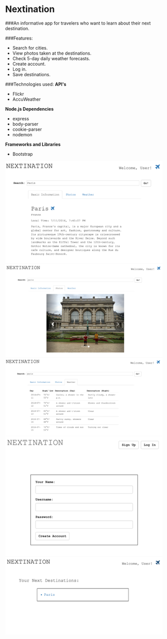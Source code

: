 # Nextination
###An informative app for travelers who want to learn about their next destination.

###Features:
* Search for cities.
* View photos taken at the destinations.
* Check 5-day daily weather forecasts.
* Create account.
* Log in.
* Save destinations. 

###Technologies used:
**API's**
* Flickr 
* AccuWeather

**Node.js Dependencies**
* express
* body-parser
* cookie-parser
* nodemon

**Frameworks and Libraries**
* Bootstrap

![Alt text](https://raw.githubusercontent.com/songhyunlee/Nextination/master/screenshots/readme.png "search")
![Alt text](https://raw.githubusercontent.com/songhyunlee/Nextination/master/screenshots/readme4.png "photos")
![Alt text](https://raw.githubusercontent.com/songhyunlee/Nextination/master/screenshots/readme5.png "weather")
![Alt text](https://raw.githubusercontent.com/songhyunlee/Nextination/master/screenshots/readme2.png "sign-up")
![Alt text](https://raw.githubusercontent.com/songhyunlee/Nextination/master/screenshots/readme3.png "bookmarked")
